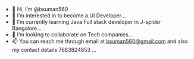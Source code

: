 - 👋 Hi, I’m @bsuman560
- 👀 I’m interested in to become a UI Developer...
- 🌱 I’m currently learning Java Full stack developer in J-spider Bangalore...
- 💞️ I’m looking to collaborate on Tech companies...
- 📫 You can reach me through email at bsuman560@gmail.com and also my contact details 7683824853 ...

<!---
bsuman560/bsuman560 is a ✨ special ✨ repository because its `README.md` (this file) appears on your GitHub profile.
You can click the Preview link to take a look at your changes.
--->
